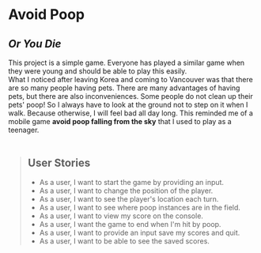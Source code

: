 # Avoid Poop

## *Or You Die*

This project is a simple game.
Everyone has played a similar game when they were young and should be able to play this easily. <br>
What I noticed after leaving Korea and coming to Vancouver was that
there are so many people having pets.
There are many advantages of having pets, but there are also inconveniences.
Some people do not clean up their pets' poop!
So I always have to look at the ground not to step on it when I walk.
Because otherwise, I will feel bad all day long.
This reminded me of a mobile game **avoid poop falling from the sky** that I used to play as a teenager. <br> <br>

> ## User Stories
>- As a user, I want to start the game by providing an input.
>- As a user, I want to change the position of the player.
>- As a user, I want to see the player's location each turn.
>- As a user, I want to see where poop instances are in the field.
>- As a user, I want to view my score on the console.
>- As a user, I want the game to end when I'm hit by poop.
>- As a user, I want to provide an input save my scores and quit.
>- As a user, I want to be able to see the saved scores.